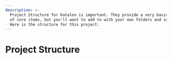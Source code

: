 ```yaml
---
description: >-
  Project Structure for Katalon is important. They provide a very basic layout
  of core items, but you'll want to add to with your own folders and system.
  Here is the structure for this project:
---
```


# Project Structure

